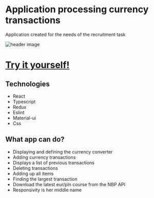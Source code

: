 # Application processing currency transactions
  Application created for the needs of the recruitment task

![header image](https://raw.github.com/lukaszjagodka/application-processing-currency-transactions/master/screen.png)

# [Try it yourself!](https://628697026a76251c608b0ff1--super-entremet-716c96.netlify.app/)

## Technologies
* React
* Typescript
* Redux
* Eslint 
* Material-ui
* Css

## What app can do?
    
* Displaying and defining the currency converter
* Adding currency transactions
* Displays a list of previous transactions
* Deleting transactions
* Adding up all items
* Finding the largest transaction
* Download the latest eur/pln course from the NBP API
* Responsivity is her middle name